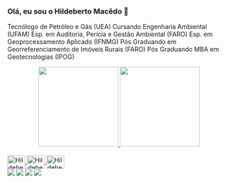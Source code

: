 ### Olá, eu sou o Hildeberto Macêdo 👋

Tecnólogo de Petróleo e Gás (UEA)
Cursando Engenharia Ambiental (UFAM)
Esp. em Auditoria, Perícia e Gestão Ambiental (FARO)
Esp. em Geoprocessamento Aplicado (IFNMG)
Pós Graduando em Georreferenciamento de Imóveis Rurais (FARO)
Pós Graduando MBA em Geotecnologias (IPOG)

<div align="center">
  <a href="https://github.com/hidebertomacedo">
  <img height="180em" src="https://github-readme-stats.vercel.app/api?username=hildebertomacedo&show_icons=true&theme=dark&include_all_commits=true&count_private=true"/>
  <img height="180em" src="https://github-readme-stats.vercel.app/api/top-langs/?username=hildebertomacedo&layout=compact&langs_count=7&theme=dark"/>
</div>
  
  <div style="display: inline_block"><br>
  <img align="center" alt="Hildeberto-Py" height="30" width="40" src="https://cdn.jsdelivr.net/gh/devicons/devicon/icons/python/python-original-wordmark.svg">
  <img align="center" alt="Hildeberto-SQLServer" height="30" width="40" src="https://cdn.jsdelivr.net/gh/devicons/devicon/icons/microsoftsqlserver/microsoftsqlserver-plain-wordmark.svg">
  <img align="center" alt="Hildeberto-MySQL" height="30" width="40" src="https://cdn.jsdelivr.net/gh/devicons/devicon/icons/mysql/mysql-original-wordmark.svg">
</div>
 
<div> 
   <a href="https://instagram.com/hildeberto.macedo" target="_blank"><img src="https://img.shields.io/badge/-Instagram-%23E4405F?style=for-the-badge&logo=instagram&logoColor=white" target="_blank"></a>
  <a href = "mailto:hildeberto.filho@hotmail.com"><img src="https://img.shields.io/badge/Microsoft_Outlook-0078D4?style=for-the-badge&logo=microsoft-outlook&logoColor=white" target="_blank"></a>
  <a href="https://www.linkedin.com/in/hildebertomacedo/" target="_blank"><img src="https://img.shields.io/badge/-LinkedIn-%230077B5?style=for-the-badge&logo=linkedin&logoColor=white" target="_blank"></a>
  <a href="https://hildebertomacedo.medium.com/" target="_blank"><img src="https://img.shields.io/badge/Medium-12100E?style=for-the-badge&logo=medium&logoColor=white"_blank"></a>
